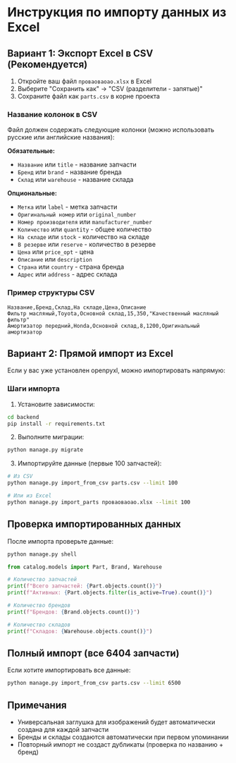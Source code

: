 # Инструкция по импорту данных из Excel

## Вариант 1: Экспорт Excel в CSV (Рекомендуется)

1. Откройте ваш файл `проваоваоао.xlsx` в Excel
2. Выберите "Сохранить как" → "CSV (разделители - запятые)"
3. Сохраните файл как `parts.csv` в корне проекта

### Название колонок в CSV

Файл должен содержать следующие колонки (можно использовать русские или английские названия):

**Обязательные:**
- `Название` или `title` - название запчасти
- `Бренд` или `brand` - название бренда
- `Склад` или `warehouse` - название склада

**Опциональные:**
- `Метка` или `label` - метка запчасти
- `Оригинальный номер` или `original_number`
- `Номер производителя` или `manufacturer_number`
- `Количество` или `quantity` - общее количество
- `На складе` или `stock` - количество на складе
- `В резерве` или `reserve` - количество в резерве
- `Цена` или `price_opt` - цена
- `Описание` или `description`
- `Страна` или `country` - страна бренда
- `Адрес` или `address` - адрес склада

### Пример структуры CSV

```csv
Название,Бренд,Склад,На складе,Цена,Описание
Фильтр масляный,Toyota,Основной склад,15,350,"Качественный масляный фильтр"
Амортизатор передний,Honda,Основной склад,8,1200,Оригинальный амортизатор
```

## Вариант 2: Прямой импорт из Excel

Если у вас уже установлен openpyxl, можно импортировать напрямую:

### Шаги импорта

1. Установите зависимости:
```bash
cd backend
pip install -r requirements.txt
```

2. Выполните миграции:
```bash
python manage.py migrate
```

3. Импортируйте данные (первые 100 запчастей):
```bash
# Из CSV
python manage.py import_from_csv parts.csv --limit 100

# Или из Excel
python manage.py import_parts проваоваоао.xlsx --limit 100
```

## Проверка импортированных данных

После импорта проверьте данные:

```bash
python manage.py shell
```

```python
from catalog.models import Part, Brand, Warehouse

# Количество запчастей
print(f"Всего запчастей: {Part.objects.count()}")
print(f"Активных: {Part.objects.filter(is_active=True).count()}")

# Количество брендов
print(f"Брендов: {Brand.objects.count()}")

# Количество складов
print(f"Складов: {Warehouse.objects.count()}")
```

## Полный импорт (все 6404 запчасти)

Если хотите импортировать все данные:

```bash
python manage.py import_from_csv parts.csv --limit 6500
```

## Примечания

- Универсальная заглушка для изображений будет автоматически создана для каждой запчасти
- Бренды и склады создаются автоматически при первом упоминании
- Повторный импорт не создаст дубликаты (проверка по названию + бренд)
